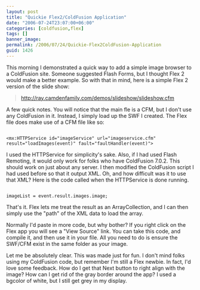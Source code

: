 ```yaml
---
layout: post
title: "Quickie Flex2/ColdFusion Application"
date: "2006-07-24T23:07:00+06:00"
categories: [coldfusion,flex]
tags: []
banner_image: 
permalink: /2006/07/24/Quickie-Flex2ColdFusion-Application
guid: 1426
---
```


This morning I demonstrated a quick way to add a simple image browser to a ColdFusion site. Someone suggested Flash Forms, but I thought Flex 2 would make a better example. So with that in mind, here is a simple Flex 2 version of the slide show:
<!--more-->
<blockquote>
<a href="http://ray.camdenfamily.com/demos/slideshow/slideshow.cfm">http://ray.camdenfamily.com/demos/slideshow/slideshow.cfm</a>
</blockquote>

A few quick notes. You will notice that the main fle is a CFM, but I don't use any ColdFusion in it. Instead, I simply load up the SWF I created. The Flex file does make use of a CFM file like so:

<code>
&lt;mx:HTTPService id="imageService" url="imageservice.cfm" result="loadImages(event)" fault="faultHandler(event)"&gt;
</code>

I used the HTTPService for simplicity's sake. Also, if I had used Flash Remoting, it would only work for folks who have ColdFusion 7.0.2. This should work on just about any server. I then modified the ColdFusion script I had used before so that it output XML. Oh, and how difficult was it to use that XML? Here is the code called when the HTTPService is done running. 

<code>
imageList = event.result.images.image;
</code>

That's it. Flex lets me treat the result as an ArrayCollection, and I can then simply use the "path" of the XML data to load the array. 

Normally I'd paste in more code, but why bother? If you right click on the Flex app you will see a "View Source" link. You can take this code, and compile it, and then use it in your file. All you need to do is ensure the SWF/CFM exist in the same folder as your image.

Let me be absolutely clear. This was made just for fun. I don't mind folks using my ColdFusion code, but remember I'm still a Flex newbie. In fact, I'd love some feedback. How do I get that Next button to right align with the image? How can I get rid of the gray border around the app? I used a bgcolor of white, but I still get grey in my display.